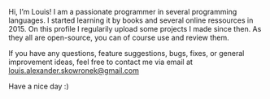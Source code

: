 Hi, I’m Louis!
I am a passionate programmer in several programming languages. I started learning it by books and several online ressources in 2015. On this profile I regularily upload some projects I made since then. As they all are open-source, you can of course use and review them.

If you have any questions, feature suggestions, bugs, fixes, or general improvement ideas, feel free to contact me via email at louis.alexander.skowronek@gmail.com

Have a nice day :)
